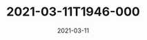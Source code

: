 ---
date: 2021-03-11
title: 2021-03-11T1946-000
hero: 2021/2021-03-11T1946-000.jpeg

# briefly describe the image…
alt: ''

# insert the closed caption text after the three-dash break…
# (include line-breaks, punctuation, and capitalization)
---